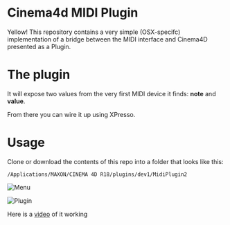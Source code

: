 # Cinema4d MIDI Plugin

Yellow! This repository contains a very simple (OSX-specifc) implementation of a bridge between the MIDI interface and Cinema4D presented as a Plugin.

# The plugin
It will expose two values from the very first MIDI device it finds: **note** and **value**.

From there you can wire it up using XPresso.

# Usage

Clone or download the contents of this repo into a folder that looks like this:

`/Applications/MAXON/CINEMA 4D R18/plugins/dev1/MidiPlugin2`

![Menu](http://vladgoran.ro/img/cinema4d-midi/1.png)

![Plugin](http://vladgoran.ro/img/cinema4d-midi/2.png)

Here is a [video](https://youtu.be/_MPKFVLxePY) of it working
